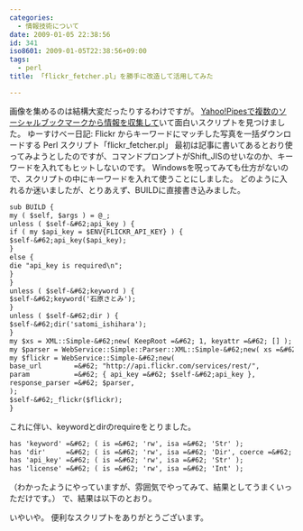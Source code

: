 ```yaml
---
categories:
  - 情報技術について
date: 2009-01-05 22:38:56
id: 341
iso8601: 2009-01-05T22:38:56+09:00
tags:
  - perl
title: 「flickr_fetcher.pl」を勝手に改造して活用してみた

---
```


<p>画像を集めるのは結構大変だったりするわけですが。
<a href="http://www.nqou.net/2009/01/03/232820">Yahoo!Pipesで複数のソーシャルブックマークから情報を収集して</a>いて面白いスクリプトを見つけました。
ゆーすけべー日記: Flickr からキーワードにマッチした写真を一括ダウンロードする Perl スクリプト「flickr_fetcher.pl」
最初は記事に書いてあるとおり使ってみようとしたのですが、コマンドプロンプトがShift_JISのせいなのか、キーワードを入れてもヒットしないのです。
Windowsを呪ってみても仕方がないので、スクリプトの中にキーワードを入れて使うことにしました。
どのように入れるか迷いましたが、とりあえず、BUILDに直接書き込みました。</p>

```default
sub BUILD {
my ( $self, $args ) = @_;
unless ( $self-&#62;api_key ) {
if ( my $api_key = $ENV{FLICKR_API_KEY} ) {
$self-&#62;api_key($api_key);
}
else {
die "api_key is required\n";
}
}
unless ( $self-&#62;keyword ) {
$self-&#62;keyword('石原さとみ');
}
unless ( $self-&#62;dir ) {
$self-&#62;dir('satomi_ishihara');
}
my $xs = XML::Simple-&#62;new( KeepRoot =&#62; 1, keyattr =&#62; [] );
my $parser = WebService::Simple::Parser::XML::Simple-&#62;new( xs =&#62; $xs );
my $flickr = WebService::Simple-&#62;new(
base_url        =&#62; "http://api.flickr.com/services/rest/",
param           =&#62; { api_key =&#62; $self-&#62;api_key },
response_parser =&#62; $parser,
);
$self-&#62;_flickr($flickr);
}
```

<p>これに伴い、keywordとdirのrequireをとりました。</p>

```default
has 'keyword' =&#62; ( is =&#62; 'rw', isa =&#62; 'Str' );
has 'dir'     =&#62; ( is =&#62; 'rw', isa =&#62; 'Dir', coerce =&#62; 1 );
has 'api_key' =&#62; ( is =&#62; 'rw', isa =&#62; 'Str' );
has 'license' =&#62; ( is =&#62; 'rw', isa =&#62; 'Int' );
```

<p>（わかったようにやっていますが、雰囲気でやってみて、結果としてうまくいっただけです。）
で、結果は以下のとおり。</p>

<p></p>

<p>いやいや。
便利なスクリプトをありがとうございます。</p>
    	
